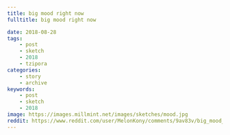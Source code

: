 ```yaml
---
title: big mood right now
fulltitle: big mood right now

date: 2018-08-28
tags:
    - post
    - sketch
    - 2018
    - tzipora
categories:
    - story
    - archive
keywords:
    - post
    - sketch
    - 2018
image: https://images.millmint.net/images/sketches/mood.jpg
reddit: https://www.reddit.com/user/MelonKony/comments/9av83v/big_mood_right_now/
---
```

